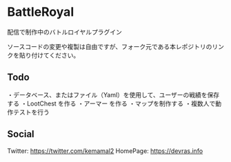 
# BattleRoyal

配信で制作中のバトルロイヤルプラグイン

ソースコードの変更や複製は自由ですが、フォーク元である本レポジトリのリンクを貼り付けてください。

## Todo

・データベース、またはファイル（Yaml）を使用して、ユーザーの戦績を保存する
・LootChest を作る
・アーマー を作る
・マップを制作する
・複数人で動作テストを行う

## Social

Twitter: https://twitter.com/kemamal2
HomePage: https://devras.info

